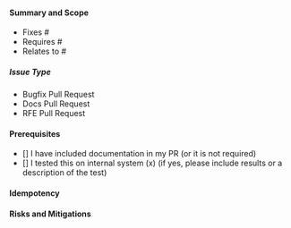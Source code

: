 #### Summary and Scope
<!--- Pick one below and delete the rest -->

- Fixes #
- Requires #
- Relates to #

##### Issue Type
<!--- Delete un-needed bullets -->

- Bugfix Pull Request
- Docs Pull Request
- RFE Pull Request

<!--- words; describe what this change is and what it is for. -->

#### Prerequisites

- [] I have included documentation in my PR (or it is not required)
- [] I tested this on internal system (x) (if yes, please include results or a description of the test)
 
#### Idempotency
 
<!--- describe testing done to verify code changes behave in an idempotent manner -->
 
#### Risks and Mitigations
 
<!--- What is less risky, or more risky now - or if your mod fails is there a new risk? -->
